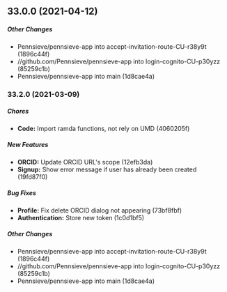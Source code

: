 ## 33.0.0 (2021-04-12)

##### Other Changes

* Pennsieve/pennsieve-app into accept-invitation-route-CU-r38y9t (1896c44f)
* //github.com/Pennsieve/pennsieve-app into login-cognito-CU-p30yzz (85259c1b)
* Pennsieve/pennsieve-app into main (1d8cae4a)

### 33.2.0 (2021-03-09)

##### Chores

* **Code:** Import ramda functions, not rely on UMD (4060205f)

##### New Features

* **ORCID:**  Update ORCID URL's scope (12efb3da)
* **Signup:**  Show error message if user has already been created (19fd87f0)

##### Bug Fixes

* **Profile:**  Fix delete ORCID dialog not appearing (73bf8fbf)
* **Authentication:**  Store new token (1c0d1bf5)

##### Other Changes

* Pennsieve/pennsieve-app into accept-invitation-route-CU-r38y9t (1896c44f)
* //github.com/Pennsieve/pennsieve-app into login-cognito-CU-p30yzz (85259c1b)
* Pennsieve/pennsieve-app into main (1d8cae4a)

